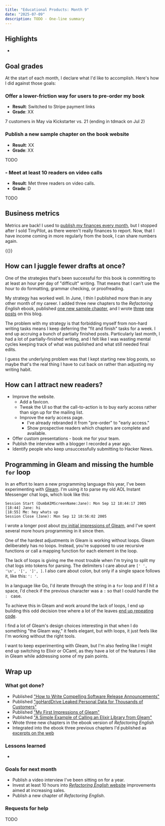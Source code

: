 ```yaml
---
title: "Educational Products: Month 9"
date: "2025-07-09"
description: TODO - One-line summary
---
```


## Highlights

-

## Goal grades

At the start of each month, I declare what I'd like to accomplish. Here's how I did against those goals:

### Offer a lower-friction way for users to pre-order my book

- **Result**: Switched to Stripe payment links
- **Grade**: XX

7 customers in May via Kickstarter vs. 21 (ending in tdmack on Jul 2)

### Publish a new sample chapter on the book website

- **Result**: XX
- **Grade**: XX

TODO

### - Meet at least 10 readers on video calls

- **Result**: Met three readers on video calls.
- **Grade**: D

TODO

## Business metrics

Metrics are back! I used to [publish my finances every month](/retrospectives/2024/04/#tinypilot-stats), but I stopped after I sold TinyPilot, as there weren't really finances to report. Now, that I have income coming in more regularly from the book, I can share numbers again.

{{<project-metrics project="refactoring_english">}}

## How can I juggle fewer drafts at once?

One of the strategies that's been successful for this book is committing to at least an hour per day of "difficult" writing. That means that I can't use the hour to do formatting, grammar checking, or proofreading.

My strategy has worked well. In June, I thin I published more than in any other month of my career. I added three new chapters to the _Refactoring English_ ebook, published [one new sample chapter](https://refactoringenglish.com/chapters/release-announcements/), and I wrote [three](/goharddrive-leak/) [new](/notes/gleam-first-impressions/) [posts](/notes/gleam-call-elixir/) on this blog.

The problem with my strategy is that forbidding myself from non-hard writing tasks means I keep deferring the "fit and finish" tasks for a week. I end up accruing a bunch of partially finished posts. Particularly last month, I had a lot of partially-finished writing, and I felt like I was wasting mental cycles keeping track of what was published and what still needed final edits.

I guess the underlying problem was that I kept starting new blog posts, so maybe that's the real thing I have to cut back on rather than adjusting my writing habit.

## How can I attract new readers?

- Improve the website.
  - Add a favicon.
  - Tweak the UI so that the call-to-action is to buy early access rather than sign up for the mailing list.
  - Improve the early access page.
    - I've already rebranded it from "pre-order" to "early access."
    - Show prospective readers which chapters are complete and available.
- Offer custom presentations - book me for your team.
- Publish the interview with a blogger I recorded a year ago.
- Identify people who keep unsuccessfully submitting to Hacker News.

## Programming in Gleam and missing the humble `for` loop

In an effort to learn a new programming language this year, I've been experimenting with [Gleam](https://gleam.run). I'm using it to parse my old AOL Instant Messenger chat logs, which look like this:

```text
Session Start (DumbAIMScreenName:Jane): Mon Sep 12 18:44:17 2005
[18:44] Jane: hi
[18:55] Me: hey whats up
Session Close (Jane): Mon Sep 12 18:56:02 2005
```

I wrote a longer post about [my initial impressions of Gleam](/notes/gleam-first-impressions/), and I've spent several more hours programming in it since then.

One of the hardest adjustments in Gleam is working without loops. Gleam deliberately has no loops. Instead, you're supposed to use recursive functions or call a mapping function for each element in the loop.

The lack of loops is giving me the most trouble when I'm trying to split my chat logs into tokens for parsing. The delimiters I care about are `[' ', '\n', '[', ']', ]`. I also care about colon, but only if a single space follows it, like this: `': '`.

In a language like Go, I'd iterate through the string in a `for` loop and if I hit a space, I'd check if the previous character was a `:` so that I could handle the `: ` case.

To achieve this in Gleam and work around the lack of loops, I end up building this odd decision tree where a lot of the leaves [end up repeating code](https://codeberg.org/mtlynch/gleam-chat-log-parser/src/commit/0988084b633d8382261276b2979d4f06508999a2/src/string_manipulation.gleam#L5-L63).

I find a lot of Gleam's design choices interesting in that when I do something "the Gleam way," it feels elegant, but with loops, it just feels like I'm working without the right tools.

I want to keep experimenting with Gleam, but I'm also feeling like I might end up switching to Elixir or OCaml, as they have a lot of the features I like in Gleam while addressing some of my pain points.

## Wrap up

### What got done?

- Published ["How to Write Compelling Software Release Announcements"](https://refactoringenglish.com/chapters/release-announcements/)
- Published ["goHardDrive Leaked Personal Data for Thousands of Customers"](/goharddrive-leak/)
- Published ["My First Impressions of Gleam"](/notes/gleam-first-impressions/)
- Published ["A Simple Example of Calling an Elixir Library from Gleam"](/notes/gleam-call-elixir/)
- Wrote three new chapters in the ebook version of _Refactoring English_
- Integrated into the ebook three previous chapters I'd published as [excerpts on the web](https://refactoringenglish.com/chapters/)

### Lessons learned

-

### Goals for next month

- Publish a video interview I've been sitting on for a year.
- Invest at least 10 hours into [_Refactoring English_ website](https://refactoringenglish.com) improvements aimed at increasing sales.
- Publish a new chapter of _Refactoring English_.

### Requests for help

TODO

```

```
